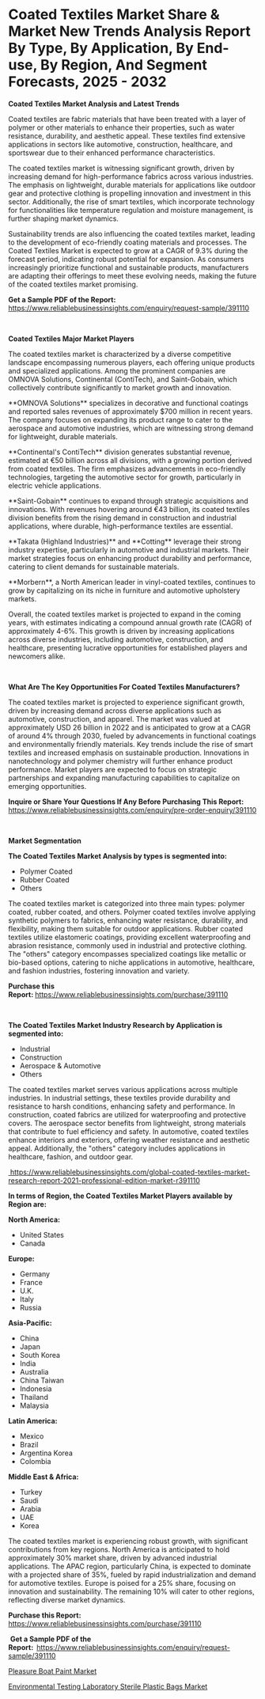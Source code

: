 <p><h1>Coated Textiles Market Share & Market New Trends Analysis Report By Type, By Application, By End-use, By Region, And Segment Forecasts, 2025 - 2032</h1></p><p><strong>Coated Textiles Market Analysis and Latest Trends</strong></p>
<p><p>Coated textiles are fabric materials that have been treated with a layer of polymer or other materials to enhance their properties, such as water resistance, durability, and aesthetic appeal. These textiles find extensive applications in sectors like automotive, construction, healthcare, and sportswear due to their enhanced performance characteristics.</p><p>The coated textiles market is witnessing significant growth, driven by increasing demand for high-performance fabrics across various industries. The emphasis on lightweight, durable materials for applications like outdoor gear and protective clothing is propelling innovation and investment in this sector. Additionally, the rise of smart textiles, which incorporate technology for functionalities like temperature regulation and moisture management, is further shaping market dynamics.</p><p>Sustainability trends are also influencing the coated textiles market, leading to the development of eco-friendly coating materials and processes. The Coated Textiles Market is expected to grow at a CAGR of 9.3% during the forecast period, indicating robust potential for expansion. As consumers increasingly prioritize functional and sustainable products, manufacturers are adapting their offerings to meet these evolving needs, making the future of the coated textiles market promising.</p></p>
<p><strong>Get a Sample PDF of the Report:&nbsp;</strong> <a href="https://www.reliablebusinessinsights.com/enquiry/request-sample/391110?utm_campaign=75&utm_medium=2&utm_source=Github&utm_content=ia&utm_term=16012025&utm_id=coated-textiles">https://www.reliablebusinessinsights.com/enquiry/request-sample/391110</a></p>
<p>&nbsp;</p>
<p><strong>Coated Textiles Major Market Players</strong></p>
<p><p>The coated textiles market is characterized by a diverse competitive landscape encompassing numerous players, each offering unique products and specialized applications. Among the prominent companies are OMNOVA Solutions, Continental (ContiTech), and Saint-Gobain, which collectively contribute significantly to market growth and innovation.</p><p>**OMNOVA Solutions** specializes in decorative and functional coatings and reported sales revenues of approximately $700 million in recent years. The company focuses on expanding its product range to cater to the aerospace and automotive industries, which are witnessing strong demand for lightweight, durable materials.</p><p>**Continental's ContiTech** division generates substantial revenue, estimated at €50 billion across all divisions, with a growing portion derived from coated textiles. The firm emphasizes advancements in eco-friendly technologies, targeting the automotive sector for growth, particularly in electric vehicle applications.</p><p>**Saint-Gobain** continues to expand through strategic acquisitions and innovations. With revenues hovering around €43 billion, its coated textiles division benefits from the rising demand in construction and industrial applications, where durable, high-performance textiles are essential.</p><p>**Takata (Highland Industries)** and **Cotting** leverage their strong industry expertise, particularly in automotive and industrial markets. Their market strategies focus on enhancing product durability and performance, catering to client demands for sustainable materials.</p><p>**Morbern**, a North American leader in vinyl-coated textiles, continues to grow by capitalizing on its niche in furniture and automotive upholstery markets. </p><p>Overall, the coated textiles market is projected to expand in the coming years, with estimates indicating a compound annual growth rate (CAGR) of approximately 4-6%. This growth is driven by increasing applications across diverse industries, including automotive, construction, and healthcare, presenting lucrative opportunities for established players and newcomers alike.</p></p>
<p>&nbsp;</p>
<p><strong>What Are The Key Opportunities For Coated Textiles Manufacturers?</strong></p>
<p><p>The coated textiles market is projected to experience significant growth, driven by increasing demand across diverse applications such as automotive, construction, and apparel. The market was valued at approximately USD 26 billion in 2022 and is anticipated to grow at a CAGR of around 4% through 2030, fueled by advancements in functional coatings and environmentally friendly materials. Key trends include the rise of smart textiles and increased emphasis on sustainable production. Innovations in nanotechnology and polymer chemistry will further enhance product performance. Market players are expected to focus on strategic partnerships and expanding manufacturing capabilities to capitalize on emerging opportunities.</p></p>
<p><strong>Inquire or Share Your Questions If Any Before Purchasing This Report:</strong> <a href="https://www.reliablebusinessinsights.com/enquiry/pre-order-enquiry/391110?utm_campaign=75&utm_medium=2&utm_source=Github&utm_content=ia&utm_term=16012025&utm_id=coated-textiles">https://www.reliablebusinessinsights.com/enquiry/pre-order-enquiry/391110</a></p>
<p>&nbsp;</p>
<p><strong>Market Segmentation</strong></p>
<p><strong>The Coated Textiles Market Analysis by types is segmented into:</strong></p>
<p><ul><li>Polymer Coated</li><li>Rubber Coated</li><li>Others</li></ul></p>
<p><p>The coated textiles market is categorized into three main types: polymer coated, rubber coated, and others. Polymer coated textiles involve applying synthetic polymers to fabrics, enhancing water resistance, durability, and flexibility, making them suitable for outdoor applications. Rubber coated textiles utilize elastomeric coatings, providing excellent waterproofing and abrasion resistance, commonly used in industrial and protective clothing. The "others" category encompasses specialized coatings like metallic or bio-based options, catering to niche applications in automotive, healthcare, and fashion industries, fostering innovation and variety.</p></p>
<p><strong>Purchase this Report:&nbsp;</strong><a href="https://www.reliablebusinessinsights.com/purchase/391110?utm_campaign=75&utm_medium=2&utm_source=Github&utm_content=ia&utm_term=16012025&utm_id=coated-textiles">https://www.reliablebusinessinsights.com/purchase/391110</a></p>
<p>&nbsp;</p>
<p><strong>The Coated Textiles Market Industry Research by Application is segmented into:</strong></p>
<p><ul><li>Industrial</li><li>Construction</li><li>Aerospace & Automotive</li><li>Others</li></ul></p>
<p><p>The coated textiles market serves various applications across multiple industries. In industrial settings, these textiles provide durability and resistance to harsh conditions, enhancing safety and performance. In construction, coated fabrics are utilized for waterproofing and protective covers. The aerospace sector benefits from lightweight, strong materials that contribute to fuel efficiency and safety. In automotive, coated textiles enhance interiors and exteriors, offering weather resistance and aesthetic appeal. Additionally, the "others" category includes applications in healthcare, fashion, and outdoor gear.</p></p>
<p><a href="https://www.reliablebusinessinsights.com/global-coated-textiles-market-research-report-2021-professional-edition-market-r391110?utm_campaign=75&utm_medium=2&utm_source=Github&utm_content=ia&utm_term=16012025&utm_id=coated-textiles">&nbsp;https://www.reliablebusinessinsights.com/global-coated-textiles-market-research-report-2021-professional-edition-market-r391110</a></p>
<p><strong>In terms of Region, the Coated Textiles Market Players available by Region are:</strong></p>
<p>
    <p> <strong> North America: </strong>
        <ul>
            <li>United States</li>
            <li>Canada</li>
        </ul>
        </p> 
    <p> <strong> Europe: </strong>
        <ul>
            <li>Germany</li>
            <li>France</li>
            <li>U.K.</li>
            <li>Italy</li>
            <li>Russia</li>
        </ul>
        </p> 
    <p> <strong> Asia-Pacific: </strong>
        <ul>
            <li>China</li>
            <li>Japan</li>
            <li>South Korea</li>
            <li>India</li>
            <li>Australia</li>
            <li>China Taiwan</li>
            <li>Indonesia</li>
            <li>Thailand</li>
            <li>Malaysia</li>
        </ul>
        </p> 
    <p> <strong> Latin America: </strong>
        <ul>
            <li>Mexico</li>
            <li>Brazil</li>
            <li>Argentina Korea</li>
            <li>Colombia</li>
        </ul>
        </p> 
    <p> <strong> Middle East & Africa: </strong>
        <ul>
            <li>Turkey</li>
            <li>Saudi</li>
            <li>Arabia</li>
            <li>UAE</li>
            <li>Korea</li>
        </ul>
    </p>
    </p>
<p><p>The coated textiles market is experiencing robust growth, with significant contributions from key regions. North America is anticipated to hold approximately 30% market share, driven by advanced industrial applications. The APAC region, particularly China, is expected to dominate with a projected share of 35%, fueled by rapid industrialization and demand for automotive textiles. Europe is poised for a 25% share, focusing on innovation and sustainability. The remaining 10% will cater to other regions, reflecting diverse market dynamics.</p></p>
<p><strong>Purchase this Report: </strong><a href="https://www.reliablebusinessinsights.com/purchase/391110?utm_campaign=75&utm_medium=2&utm_source=Github&utm_content=ia&utm_term=16012025&utm_id=coated-textiles">https://www.reliablebusinessinsights.com/purchase/391110</a></p>
<p>&nbsp;<strong>Get a Sample PDF of the Report:&nbsp;&nbsp;</strong><a href="https://www.reliablebusinessinsights.com/enquiry/request-sample/391110?utm_campaign=75&utm_medium=2&utm_source=Github&utm_content=ia&utm_term=16012025&utm_id=coated-textiles">https://www.reliablebusinessinsights.com/enquiry/request-sample/391110</a></p>
<p><strong></strong></p>
<p><p><a href="https://github.com/bogganbillie6969/Market-Research-Report-List-1/blob/main/pleasure-boat-paint-market.md?utm_campaign=75&utm_medium=2&utm_source=Github&utm_content=ia&utm_term=16012025&utm_id=coated-textiles">Pleasure Boat Paint Market</a></p><p><a href="https://github.com/donnettaletizia/Market-Research-Report-List-1/blob/main/environmental-testing-laboratory-sterile-plastic-bags-market.md?utm_campaign=75&utm_medium=2&utm_source=Github&utm_content=ia&utm_term=16012025&utm_id=coated-textiles">Environmental Testing Laboratory Sterile Plastic Bags Market</a></p></p>